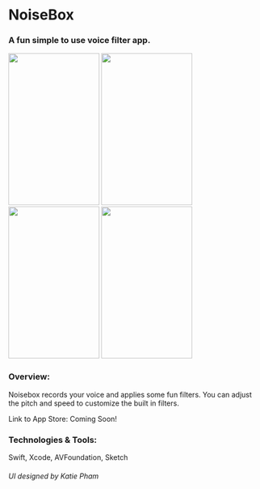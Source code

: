 # NoiseBox

### A fun simple to use voice filter app. 

<img src="" width="180" height="300"> <img src="" width="180" height="300"> <img src="" width="180" height="300"> <img src="" width="180" height="300">

### Overview:

Noisebox records your voice and applies some fun filters. You can adjust the pitch and speed to customize the built in filters. 

Link to App Store: Coming Soon!

### Technologies & Tools:

Swift, Xcode, AVFoundation, Sketch

###### *UI designed by Katie Pham*